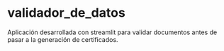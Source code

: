 # validador_de_datos
Aplicación desarrollada con streamlit para validar documentos antes de pasar a la generación de certificados.
